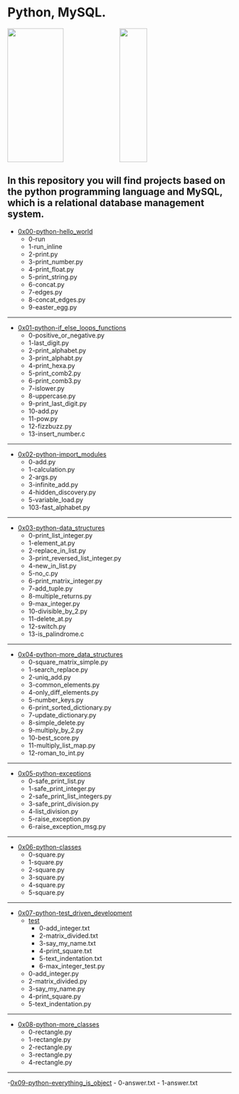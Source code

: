 # Python, MySQL.
<img width="50%" height = "300px" src="https://cosasdedevs.com/media/sections/images/python.png" /><img width="35%" height = "300px" src="https://ventiv.solutions/wp-content/uploads/2021/02/mySQL-logo.png" />

## In this repository you will find projects based on the python programming language and MySQL, which is a relational database management system.

- [0x00-python-hello_world](https://github.com/mayii527/holbertonschool-higher_level_programming/tree/master/0x00-python-hello_world)
    - 0-run
    - 1-run_inline
    - 2-print.py
    - 3-print_number.py
    - 4-print_float.py
    - 5-print_string.py
    - 6-concat.py
    - 7-edges.py
    - 8-concat_edges.py
    - 9-easter_egg.py
---
- [0x01-python-if_else_loops_functions](https://github.com/mayii527/holbertonschool-higher_level_programming/tree/master/0x01-python-if_else_loops_functions)
    - 0-positive_or_negative.py
    - 1-last_digit.py
    - 2-print_alphabet.py
    - 3-print_alphabt.py
    - 4-print_hexa.py
    - 5-print_comb2.py
    - 6-print_comb3.py
    - 7-islower.py
    - 8-uppercase.py
    - 9-print_last_digit.py
    - 10-add.py
    - 11-pow.py
    - 12-fizzbuzz.py
    - 13-insert_number.c
---
- [0x02-python-import_modules](https://github.com/mayii527/holbertonschool-higher_level_programming/tree/master/0x02-python-import_modules)
    - 0-add.py
    - 1-calculation.py
    - 2-args.py
    - 3-infinite_add.py
    - 4-hidden_discovery.py
    - 5-variable_load.py
    - 103-fast_alphabet.py
---
- [0x03-python-data_structures](https://github.com/mayii527/holbertonschool-higher_level_programming/tree/master/0x03-python-data_structures)
    - 0-print_list_integer.py
    - 1-element_at.py
    - 2-replace_in_list.py
    - 3-print_reversed_list_integer.py
    - 4-new_in_list.py
    - 5-no_c.py
    - 6-print_matrix_integer.py
    - 7-add_tuple.py
    - 8-multiple_returns.py
    - 9-max_integer.py
    - 10-divisible_by_2.py
    - 11-delete_at.py
    - 12-switch.py
    - 13-is_palindrome.c
---
- [0x04-python-more_data_structures](https://github.com/mayii527/holbertonschool-higher_level_programming/tree/master/0x04-python-more_data_structures)
    - 0-square_matrix_simple.py
    - 1-search_replace.py
    - 2-uniq_add.py
    - 3-common_elements.py
    - 4-only_diff_elements.py
    - 5-number_keys.py
    - 6-print_sorted_dictionary.py
    - 7-update_dictionary.py
    - 8-simple_delete.py
    - 9-multiply_by_2.py
    - 10-best_score.py
    - 11-multiply_list_map.py
    - 12-roman_to_int.py
---
- [0x05-python-exceptions](https://github.com/mayii527/holbertonschool-higher_level_programming/tree/master/0x05-python-exceptions)
    - 0-safe_print_list.py
    - 1-safe_print_integer.py
    - 2-safe_print_list_integers.py
    - 3-safe_print_division.py
    - 4-list_division.py
    - 5-raise_exception.py
    - 6-raise_exception_msg.py
---
- [0x06-python-classes](https://github.com/mayii527/holbertonschool-higher_level_programming/tree/master/0x06-python-classes)
    - 0-square.py
    - 1-square.py
    - 2-square.py
    - 3-square.py
    - 4-square.py
    - 5-square.py
 ---
 - [0x07-python-test_driven_development](https://github.com/mayii527/holbertonschool-higher_level_programming/tree/master/0x07-python-test_driven_development)
    - [test](https://github.com/mayii527/holbertonschool-higher_level_programming/tree/master/0x07-python-test_driven_development/tests)
        - 0-add_integer.txt
        - 2-matrix_divided.txt
        - 3-say_my_name.txt
        - 4-print_square.txt
        - 5-text_indentation.txt
        - 6-max_integer_test.py
    - 0-add_integer.py
    - 2-matrix_divided.py
    - 3-say_my_name.py
    - 4-print_square.py
    - 5-text_indentation.py
---
- [0x08-python-more_classes](https://github.com/mayii527/holbertonschool-higher_level_programming/tree/master/0x08-python-more_classes)
    - 0-rectangle.py
    - 1-rectangle.py
    - 2-rectangle.py
    - 3-rectangle.py
    - 4-rectangle.py
---
-[0x09-python-everything_is_object](https://github.com/mayii527/holbertonschool-higher_level_programming/tree/master/0x09-python-everything_is_object)
    - 0-answer.txt
    - 1-answer.txt
     
